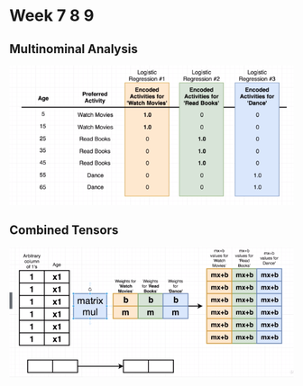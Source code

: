 # Week 7 8 9

## Multinominal Analysis

![Multinominal](img/week-1/36-logistic-regression.png)

## Combined Tensors

![Combined Tensors](img/week-1/36-combined-tensors.png)